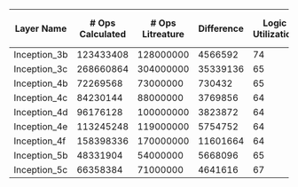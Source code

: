 | Layer Name   | # Ops Calculated | # Ops Litreature | Difference  | Logic Utilization | ALUTs | Dedicated Logic Registers | Memory blocks | DSP Blocks |
|--------------|------------------|------------------|-------------|-------------------|-------|---------------------------|---------------|------------|
| Inception_3b | 123433408        | 128000000        | 4566592     | 74                | 39    | 37                        | 42            | 23         |
| Inception_3c | 268660864        | 304000000        | 35339136    | 65                | 34    | 33                        | 37            | 23         |
| Inception_4b | 72269568         | 73000000         | 730432      | 65                | 34    | 33                        | 36            | 23         |
| Inception_4c | 84230144         | 88000000         | 3769856     | 64                | 33    | 32                        | 36            | 23         |
| Inception_4d | 96176128         | 100000000        | 3823872     | 64                | 33    | 32                        | 36            | 23         |
| Inception_4e | 113245248        | 119000000        | 5754752     | 64                | 34    | 32                        | 36            | 23         |
| Inception_4f | 158398336        | 170000000        | 11601664    | 64                | 34    | 32                        | 36            | 23         |
| Inception_5b | 48331904         | 54000000         | 5668096     | 65                | 34    | 33                        | 37            | 23         |
| Inception_5c | 66358384         | 71000000         | 4641616     | 67                | 36    | 34                        | 39            | 23         |